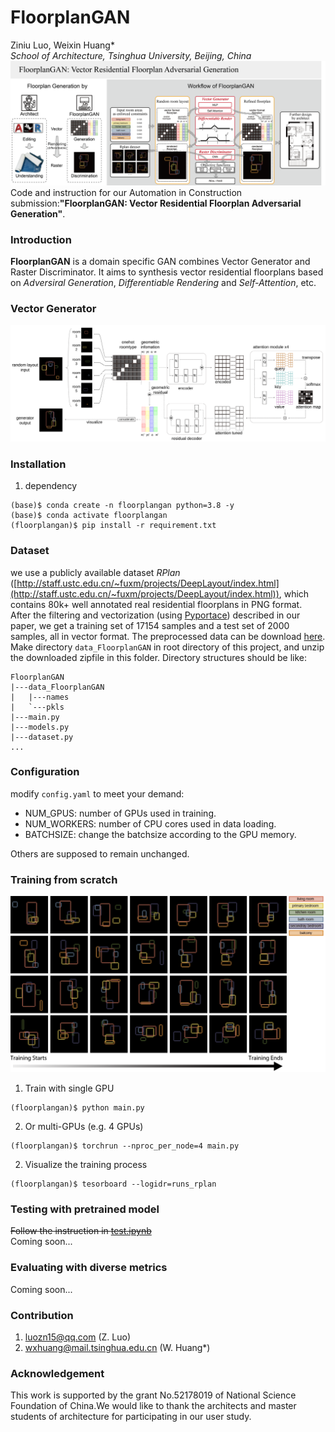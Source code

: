# FloorplanGAN  
 Ziniu Luo, Weixin Huang*  
*School of Architecture, Tsinghua University, Beijing, China*  
![banner](./assets/graphical_abstract.png)
 Code and instruction for our Automation in Construction submission:**"FloorplanGAN: Vector Residential Floorplan Adversarial Generation"**.  
### Introduction  
**FloorplanGAN** is a domain specific GAN combines Vector Generator and Raster Discriminator. It aims to synthesis vector residential floorplans based on *Adversiral Generation*, *Differentiable Rendering* and *Self-Attention*, etc.

### Vector Generator
![vector generator framework](./assets/generator_framework.svg)
### Installation

1.  dependency  
```
(base)$ conda create -n floorplangan python=3.8 -y
(base)$ conda activate floorplangan
(floorplangan)$ pip install -r requirement.txt
``` 
### Dataset  
we use a publicly available dataset *RPlan* ([http://staff.ustc.edu.cn/~fuxm/projects/DeepLayout/index.html](http://staff.ustc.edu.cn/~fuxm/projects/DeepLayout/index.html)), which contains 80k+ well annotated real residential floorplans in PNG format.  
After the filtering and vectorization (using [Pyportace](https://pypi.org/project/pypotrace/)) described in our paper, we get a training set of 17154 samples and a test set of 2000 samples, all in vector format. The preprocessed data can be download [here](https://pan.baidu.com/s/1giCKexJcZdzgi28Gg47ltw?pwd=2dqo).  
Make directory `data_FloorplanGAN` in root directory of this project, and unzip the downloaded zipfile in this folder. 
Directory structures should be like:
```
FloorplanGAN
|---data_FloorplanGAN
|   |---names
|   `---pkls
|---main.py
|---models.py
|---dataset.py
...
```

### Configuration  
modify `config.yaml` to meet your demand:
- NUM_GPUS: number of GPUs used in training.
- NUM_WORKERS: number of CPU cores used in data loading.
- BATCHSIZE: change the batchsize according to the GPU memory. 

Others are supposed to remain unchanged.

### Training from scratch
 ![steps](./assets/steps.png)
1.  Train with single GPU
```
(floorplangan)$ python main.py
``` 
2. Or multi-GPUs (e.g. 4 GPUs)
```
(floorplangan)$ torchrun --nproc_per_node=4 main.py
```
2.  Visualize the training process  
``` 
(floorplangan)$ tesorboard --logidr=runs_rplan
``` 
### Testing with pretrained model
~~Follow the instruction in [test.ipynb](FloorPlanGAN.ipynb)~~  
Coming soon...
### Evaluating with diverse metrics
Coming soon...
### Contribution
1. luozn15@qq.com (Z. Luo)
2. wxhuang@mail.tsinghua.edu.cn (W. Huang*)
### Acknowledgement
This work is supported by the grant No.52178019 of National Science Foundation of China.We would like to thank the architects and master students of architecture for participating in our user study.
